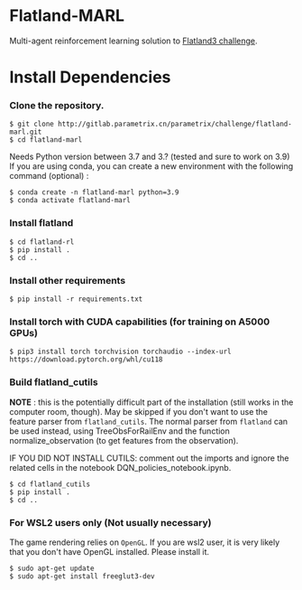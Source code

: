 # Flatland-MARL
Multi-agent reinforcement learning solution to [Flatland3 challenge](https://www.aicrowd.com/challenges/flatland-3).

# Install Dependencies

### Clone the repository.
```shell
$ git clone http://gitlab.parametrix.cn/parametrix/challenge/flatland-marl.git
$ cd flatland-marl
```

Needs Python version between 3.7 and 3.? (tested and sure to work on 3.9)
If you are using conda, you can create a new environment with the following command (optional) :
```shell
$ conda create -n flatland-marl python=3.9
$ conda activate flatland-marl 
```

### Install flatland
```shell
$ cd flatland-rl
$ pip install .
$ cd ..
```

### Install other requirements
```shell
$ pip install -r requirements.txt
```

### Install torch with CUDA capabilities (for training on A5000 GPUs)
```shell
$ pip3 install torch torchvision torchaudio --index-url https://download.pytorch.org/whl/cu118
```

### Build flatland_cutils
**NOTE** : this is the potentially difficult part of the installation (still works in the computer room, though). May be skipped if you don't want to use the feature parser from `flatland_cutils`. The normal parser from `flatland` can be used instead, using TreeObsForRailEnv and the function normalize_observation (to get features from the observation).

IF YOU DID NOT INSTALL CUTILS: comment out the imports and ignore the related cells in the notebook DQN_policies_notebook.ipynb.

```shell
$ cd flatland_cutils
$ pip install .
$ cd ..
```

### For WSL2 users only (Not usually necessary)
The game rendering relies on `OpenGL`. If you are wsl2 user, it is very likely that you don't have OpenGL installed. Please install it.
```shell
$ sudo apt-get update
$ sudo apt-get install freeglut3-dev
```